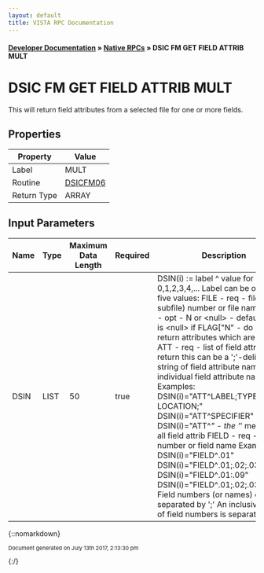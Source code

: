 ```yaml
---
layout: default
title: VISTA RPC Documentation
---
```


#### [Developer Documentation](../index) &#187; [Native RPCs](TableOfContents) &#187; DSIC FM GET FIELD ATTRIB MULT<br/>
# DSIC FM GET FIELD ATTRIB MULT

This will return field attributes from a selected file for one or more fields.

## Properties

Property | Value
--- | ---
Label | MULT
Routine | [DSICFM06](http://code.osehra.org/dox/Routine_DSICFM06_source.html)
Return Type | ARRAY


## Input Parameters

Name | Type | Maximum Data Length | Required | Description
--- | --- | --- | --- | ---
DSIN | LIST | 50 | true | DSIN(i) :&#x3D; label ^ value   for i &#x3D; 0,1,2,3,4,... Label can be one of five values:  FILE - req - file (or subfile) number or file name   FLAG - opt - N or &lt;null&gt;   - default value is &lt;null&gt;               if FLAG[&quot;N&quot; - do not return attributes which are &lt;null&gt;    ATT - req - list of field attributes to return               this can be a &#x27;;&#x27;-delimited string of field attribute names               or individual field attribute names               Examples: DSIN(i)&#x3D;&quot;ATT^LABEL;TYPE;GLOBAL LOCATION;&quot;                         DSIN(i)&#x3D;&quot;ATT^SPECIFIER&quot;                         DSIN(i)&#x3D;&quot;ATT^*&quot; - the &#x27;*&#x27; means get all field attrib   FIELD - req - field number or field name                Examples: DSIN(i)&#x3D;&quot;FIELD^.01&quot;                          DSIN(i)&#x3D;&quot;FIELD^.01;.02;.03;.09&quot;                          DSIN(i)&#x3D;&quot;FIELD^.01:.09&quot;                          DSIN(i)&#x3D;&quot;FIELD^.01;.02;.03;1:9;99&quot;                Field numbers (or names) can be separated by &#x27;;&#x27;                An inclusive range of field numbers is separated by &#x27;:&#x27;



{::nomarkdown} <br/><p style="font-size: 11px">Document generated on July 13th 2017, 2:13:30 pm</p>{:/}